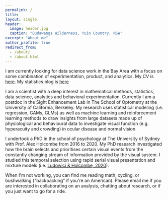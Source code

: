 ```yaml
---
permalink: /
title: 
layout: single
header:
  image: header.jpg
  caption: "Budawangs Wilderness, Yuin Country, NSW"
excerpt: "About me"
author_profile: true
redirect_from: 
  - /about/
  - /about.html
---
```


I am currently looking for data science work in the Bay Area with a focus on some combination of experimentation, product, and analytics. My CV is [here](/files/CV%20Public/CV.pdf). My statistics blog is [here](/posts/)

I am a scientist with a deep interest in mathematical methods, statistics, data science, analytics and behavioral experimentation. Currently I am a postdoc in the Sight Enhancement Lab in The School of Optometry at the University of California, Berkeley. My research uses statistical modeling (i.e. regression, GAMs, GLMs) as well as machine learning and reinforcement learning methods to draw insights from large datasets made up of physiological and behavioural data to investigate visual function (e.g. hyperacuity and crowding) in ocular disease and normal vision.

I undertook a PhD in the school of psychology at The University of Sydney with Prof. Alex Holcombe from 2016 to 2020. My PhD research investigated how the brain selects and prioritises certain visual events from the constantly changing stream of information provided by the visual system. I studied this temporal selection using rapid serial visual presentation and mixture models (i.e. [Ludowici & Holcombe, 2020](https://psyarxiv.com/ar72n)). 

When I'm not working, you can find me reading math, cycling, or bushwalking ("backpacking" if you're an American). Please email me if you are interested in collaborating on an analysis, chatting about research, or if you just want to go for a ride. 

